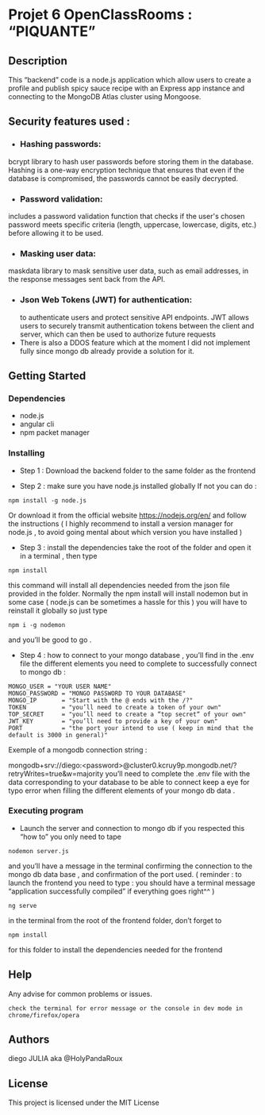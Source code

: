 # Projet 6 OpenClassRooms : “PIQUANTE”

## Description

This “backend” code is a node.js application which allow users to create a profile and publish spicy
sauce recipe with an Express app instance and connecting to the MongoDB Atlas cluster using
Mongoose.

## Security features used :

* ### Hashing passwords: ### 
bcrypt library to hash user passwords before storing them in the database.
Hashing is a one-way encryption technique that ensures that even if the database is compromised,
the passwords cannot be easily decrypted.
* ### Password validation: 
includes a password validation function that checks if the user&#39;s chosen
password meets specific criteria (length, uppercase, lowercase, digits, etc.) before allowing it to be
used.
* ### Masking user data: 
maskdata library to mask sensitive user data, such as email addresses, in the
response messages sent back from the API.
* ### Json Web Tokens (JWT) for authentication: 
    to authenticate users and protect sensitive API
endpoints. JWT allows users to securely transmit authentication tokens between the client and
server, which can then be used to authorize future requests
* There is also a DDOS feature which at the moment I did not implement fully since mongo db already
provide a solution for it.

## Getting Started

### Dependencies

* node.js 
* angular cli 
* npm packet manager


### Installing

* Step 1 : Download the backend folder to the same folder as the frontend

* Step 2 : make sure you have node.js installed globally
  If not you can do : 
```
npm install -g node.js
```
Or download it from the official website https://nodejs.org/en/ and follow the instructions
( I highly recommend to install a version manager for node.js , to avoid going mental about which
version you have installed )

* Step 3 : install the dependencies
   take the root of the folder and open it in a terminal , then type 
```
npm install
```
   this command will install all dependencies needed from the json file provided in the folder.
   Normally the npm install will install nodemon but in some case ( node.js can be
sometimes a hassle for this ) you will have to reinstall it globally so just type 
```
npm i -g nodemon
```
and you’ll be good to go .

* Step 4 : how to connect to your mongo database , you’ll find in the .env file the different elements
you need to complete to successfully connect to mongo db :
```
MONGO_USER = "YOUR USER NAME"
MONGO_PASSWORD = "MONGO PASSWORD TO YOUR DATABASE"
MONGO_IP       = "Start with the @ ends with the /?"
TOKEN          = "you’ll need to create a token of your own"
TOP_SECRET     = "you’ll need to create a “top secret“ of your own"
JWT_KEY        = "you’ll need to provide a key of your own"
PORT           = "the port your intend to use ( keep in mind that the default is 3000 in general)"
```

Exemple of a mongodb connection string :

mongodb+srv://diego:&lt;password&gt;@cluster0.kcruy9p.mongodb.net/?retryWrites=true&amp;w=majority
you’ll need to complete the .env file with the data corresponding to your database to be able to
connect keep a eye for typo error when filling the different elements of your mongo db data .

### Executing program

* Launch the server and connection to mongo db 
if you respected this “how to” you only
need to tape 
```
nodemon server.js
```
and you’ll have a message in the terminal confirming the
connection to the mongo db data base , and confirmation of the port used.
( reminder : to launch the frontend you need to type : you should have a terminal message “application successfully compiled” if everything goes
right^^ )

```
ng serve
```
in the terminal from the root of the
frontend folder, don’t forget to 
```
npm install
```
for this folder to install the dependencies needed for the
frontend 

## Help

Any advise for common problems or issues.
```
check the terminal for error message or the console in dev mode in chrome/firefox/opera
```

## Authors
diego JULIA aka @HolyPandaRoux

## License

This project is licensed under the MIT License

